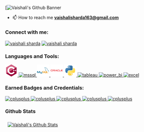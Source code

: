 [![Vaishali's Github Banner](https://i.postimg.cc/c4tDYBy7/Vaishali-Sharda-1.png)
- 📫 How to reach me **vaishalisharda163@gmail.com**
<h3 align="left">Connect with me:</h3>
<p align="left">
<a href="https://linkedin.com/in/vaishali sharda" target="blank"><img align="center" src="https://raw.githubusercontent.com/rahuldkjain/github-profile-readme-generator/master/src/images/icons/Social/linked-in-alt.svg" alt="vaishali sharda" height="30" width="40" /></a>
<a href="https://fb.com/vaishali sharda" target="blank"><img align="center" src="https://raw.githubusercontent.com/rahuldkjain/github-profile-readme-generator/master/src/images/icons/Social/facebook.svg" alt="vaishali sharda" height="30" width="40" /></a>
</p>

<h3 align="left">Languages and Tools:</h3>
<p align="left"> <a href="https://www.w3schools.com/cpp/" target="_blank" rel="noreferrer"> <img src="https://raw.githubusercontent.com/devicons/devicon/master/icons/cplusplus/cplusplus-original.svg" alt="cplusplus" width="40" height="40"/> </a> <a href="https://www.microsoft.com/en-us/sql-server" target="_blank" rel="noreferrer"> <img src="https://www.svgrepo.com/show/303229/microsoft-sql-server-logo.svg" alt="mssql" width="40" height="40"/> </a> <a href="https://www.mysql.com/" target="_blank" rel="noreferrer"> <img src="https://raw.githubusercontent.com/devicons/devicon/master/icons/mysql/mysql-original-wordmark.svg" alt="mysql" width="40" height="40"/> </a> <a href="https://www.oracle.com/" target="_blank" rel="noreferrer"> <img src="https://raw.githubusercontent.com/devicons/devicon/master/icons/oracle/oracle-original.svg" alt="oracle" width="40" height="40"/> </a> <a href="https://www.python.org" target="_blank" rel="noreferrer"> <img src="https://raw.githubusercontent.com/devicons/devicon/master/icons/python/python-original.svg" alt="python" width="40" height="40"/> <a href="https://www.tableau.com/" target="_blank" rel="noreferrer"> <img src="https://i.postimg.cc/P5JyQbwr/tableau.gif" alt="tableau" width="40" height="40"/> <a href="https://powerbi.microsoft.com/en-us/" target="_blank" rel="noreferrer"> <img src="https://i.postimg.cc/J0CYTyWY/power-bi.png" alt="power_bi" width="40" height="40"/> <a href="https://www.microsoft.com/en-us/microsoft-365/excel" target="_blank" rel="noreferrer"> <img src="https://i.postimg.cc/B6pPzkWW/excel.png" alt="excel" width="40" height="40"/> </a> </p>

<h3 align="left">Earned Badges and Credentials:</h3>
<p align="left"> <a href="https://www.credential.net/f48ea94e-b84f-4ef6-8779-db752974b9f8#gs.smahtm/" target="_blank" rel="noreferrer"> <img src="https://i.postimg.cc/L5v7nHry/Excel-Formulas-Functions.png" alt="cplusplus" width="60" height="60"/> </a> <a href="https://www.credential.net/f7c42507-812d-4cff-a8d9-c2c96a9f66a3#gs.smamjm/" target="_blank" rel="noreferrer"> <img src="https://i.postimg.cc/zXbSLDZV/Excel-Power-Query-DAX.png" alt="cplusplus" width="60" height="60"/> </a> <a href="https://www.credential.net/0c60095c-3b5d-47e1-aa22-e2ec8ea4d8c0#gs.smas1m/" target="_blank" rel="noreferrer"> <img src="https://i.postimg.cc/SsPYq8KV/Power-BI-Desktop.png" alt="cplusplus" width="60" height="60"/> </a> <a href="https://www.credly.com/earner/earned/badge/a1fd2443-dd51-449e-af20-236f51111e08/" target="_blank" rel="noreferrer"> <img src="https://i.postimg.cc/YSpWxMVN/microsoft-certified-azure-data-fundamentals-1.png" alt="cplusplus" width="60" height="60"/> </a> <a href="https://www.credly.com/earner/earned/badge/cdad3002-aff7-427a-914f-ade33fa9aaca/" target="_blank" rel="noreferrer"> <img src="https://i.postimg.cc/T1CdfvQx/mta-database-fundamentals-certified-2020-1.png" alt="cplusplus" width="60" height="60"/> </a> </p>

<h3 align="left">Github Stats</h3>
<a href="https://github.com/vaishalisharda">
  <img align="center" style="margin:0.5rem" src="https://github-readme-stats.vercel.app/api?username=vaishalisharda&show_icons=true&line_height=27&count_private=true&title_color=ffffff&text_color=c9cacc&icon_color=4AB097&bg_color=1A2B34" alt="Vaishali's Github Stats" />
</a>
